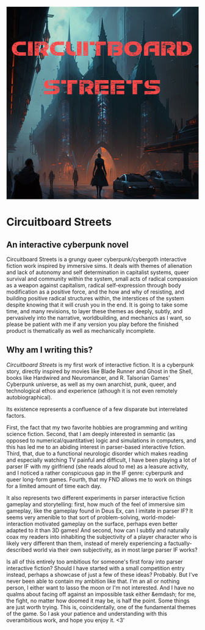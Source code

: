 ![cover art](cover2.png "Circuitboard Streets")

# Circuitboard Streets

## An interactive cyberpunk novel

Circuitboard Streets is a grungy queer cyberpunk/cybergoth interactive fiction work inspired by immersive sims. It deals with themes of alienation and lack of autonomy and self determination in capitalist systems, queer survival and community within the system, small acts of radical compassion as a weapon against capitalism, radical self-expression through body modification as a positive force, and the how and why of resisting, and building positive radical structures within, the interstices of the system despite knowing that it will crush you in the end. It is going to take some time, and many revisions, to layer these themes as deeply, subtly, and pervasively into the narrative, worldbuilding, and mechanics as I want, so please be patient with me if any version you play before the finished product is thematically as well as mechanically incomplete.

## Why am I writing this?

*Circuitboard Streets* is my first work of interactive fiction. It is a cyberpunk story, directly inspired by movies like Blade Runner and Ghost in the Shell, books like Hardwired and Neuromancer, and R. Talsorian Games\' Cyberpunk universe, as well as my own anarchist, punk, queer, and technological ethos and experience (athough it is not even remotely autobiographical).

Its existence represents a confluence of a few disparate but interrelated
factors.

First, the fact that my two favorite hobbies are programming and writing science fiction. Second, that I am deeply interested in semantic (as opposed to numerical/quantitative) logic and simulations in computers, and this has led me to an abiding interest in parser-based interactive fction. Third, that, due to a functional neurologic disorder which makes reading and especially watching TV painful and difficult, I have been playing a lot of parser IF with my girlfriend (she reads aloud to me) as a leasure activity, and I noticed a rather conspicuous gap in the IF genre: cyberpunk and queer long-form games. Fourth, that my FND allows me to work on things for a limited amount of time each day.

It also represents two different experiments in parser interactive fiction gameplay and storytelling: first, how much of the feel of immersive sim gameplay, like the gameplay found in Deus Ex, can I imitate in parser IF? It seems very amenible to that sort of problem-solving, world-model-interaction motivated gameplay on the surface, perhaps even better adapted to it than 3D games! And second, how can I subtly and naturally coax my readers into inhabiting the subjectivity of a player character who is likely very different than them, instead of merely experiencing a factually-described world via their own subjectivity, as in most large parser IF works?

Is all of this entirely too ambitious for someone\'s first foray into parser interactive fiction? Should I have started with a small competition entry instead, perhaps a showcase of just a few of these ideas? Probably. But I\'ve never been able to contain my ambition like that. I\'m an all or nothing person, I either want to lasso the moon or I\'m not interested. And I have no qualms about facing off against an impossible task either &emdash; for me, the fight, no matter how doomed it may be, is half the point. Some things are just worth trying. This is, coincidentally, one of the fundamental themes of the game. So I ask your patience and understanding with this overambitious work, and hope you enjoy it. <3'
